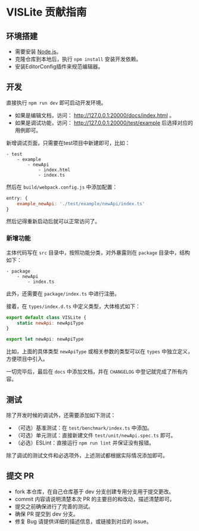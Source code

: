 # VISLite 贡献指南

## 环境搭建

* 需要安装 [Node.js](http://nodejs.org/)。
* 克隆仓库到本地后，执行 ```npm install``` 安装开发依赖。
* 安装EditorConfig插件来规范编辑器。

## 开发

直接执行 ```npm run dev``` 即可启动开发环境。

* 如果是编辑文档，访问： http://127.0.0.1:20000/docs/index.html 。
* 如果是调试功能，访问： http://127.0.0.1:20000/test/example 后选择对应的用例即可。

新增调试页面，只需要在test项目中新建即可，比如：

```
- test
    - example
        - newApi
            - index.html
            - index.ts
```

然后在 ```build/webpack.config.js``` 中添加配置：

```js
entry: {
    example_newApi: './test/example/newApi/index.ts'
}
```

然后记得重新启动后就可以正常访问了。

### 新增功能

主体代码写在 ```src``` 目录中，按照功能分类，对外暴露则在 ```package``` 目录中，结构如下：

```
- package
    - newApi
        - index.ts
```

此外，还需要在 ```package/index.ts``` 中进行注册。

接着，在 ```types/index.d.ts``` 中定义类型，大体格式如下：

```js
export default class VISLite {
    static newApi: newApiType
}

export let newApi: newApiType
```

比如，上面的具体类型 ```newApiType``` 或相关参数的类型可以在 ```types``` 中独立定义，方便项目中引入。

一切完毕后，最后在 ```docs``` 中添加文档，并在 ```CHANGELOG``` 中登记就完成了所有内容。

## 测试

除了开发时候的调试外，还需要添加如下测试：

* （可选）基准测试：在 ```test/benchmark/index.ts``` 中添加。
* （可选）单元测试：直接新建文件 ```test/unit/newApi.spec.ts``` 即可。
* （必选）ESLint：直接运行 ```npm run lint``` 并保证没有报错。

除了调试的测试文件和必选项外，上述测试都根据实际情况添加即可。

## 提交 PR

* fork 本仓库，在自己仓库基于 dev 分支创建专用分支用于提交更改。
* commit 内容请说明清楚本次 PR 的主要目的和改动，描述清楚即可。
* 提交之前确保进行了完善的测试。
* 确保 PR 提交到 dev 分支。
* 修复 Bug 请提供详细的描述信息，或链接到对应的 issue。